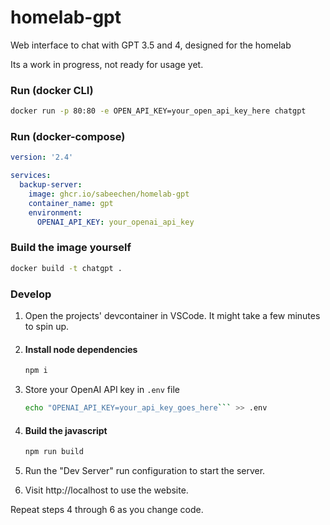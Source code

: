 # homelab-gpt
Web interface to chat with GPT 3.5 and 4, designed for the homelab 

Its a work in progress, not ready for usage yet.

### Run (docker CLI)
``` bash
docker run -p 80:80 -e OPEN_API_KEY=your_open_api_key_here chatgpt
```

### Run (docker-compose)
```yaml
version: '2.4'

services:
  backup-server:
    image: ghcr.io/sabeechen/homelab-gpt
    container_name: gpt
    environment:
      OPENAI_API_KEY: your_openai_api_key

```


### Build the image yourself
```bash
docker build -t chatgpt .
```

### Develop
1. Open the projects' devcontainer in VSCode.  It might take a few minutes to spin up.

2. #### Install node dependencies
   ```bash
   npm i
   ```
3. Store your OpenAI API key in ```.env``` file
   ```bash
   echo "OPENAI_API_KEY=your_api_key_goes_here``` >> .env
   ```
4. #### Build the javascript
   ```bash
   npm run build
   ```
5. Run the "Dev Server" run configuration to start the server.
6. Visit http://localhost to use the website.

Repeat steps 4 through 6 as you change code.
